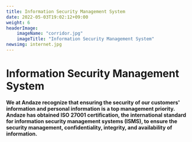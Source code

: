 ```yaml
---
title: Information Security Management System
date: 2022-05-03T19:02:12+09:00
weight: 6
headerImage:
    imageName: "corridor.jpg"
    imageTitle: "Information Security Management System"
newsimg: internet.jpg
---
```

# Information Security Management System

**We at Andaze recognize that ensuring the security of our customers' information and personal information is a top management priority. Andaze has obtained ISO 27001 certification, the international standard for information security management systems (ISMS), to ensure the security management, confidentiality, integrity, and availability of information.**